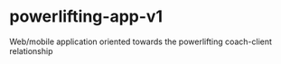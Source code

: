 # powerlifting-app-v1
Web/mobile application oriented towards the powerlifting coach-client relationship
